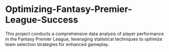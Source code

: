 # Optimizing-Fantasy-Premier-League-Success
This project conducts a comprehensive data analysis of player performance in the Fantasy Premier League, leveraging statistical techniques to optimize team selection strategies for enhanced gameplay. 
